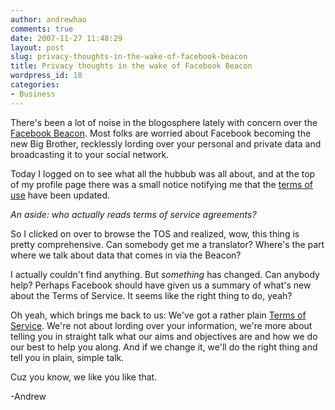 ```yaml
---
author: andrewhao
comments: true
date: 2007-11-27 11:48:29
layout: post
slug: privacy-thoughts-in-the-wake-of-facebook-beacon
title: Privacy thoughts in the wake of Facebook Beacon
wordpress_id: 18
categories:
- Business
---
```


There's been a lot of noise in the blogosphere lately with concern over the [Facebook Beacon](http://www.facebook.com/business/?beacon). Most folks are worried about Facebook becoming the new Big Brother, recklessly lording over your personal and private data and broadcasting it to your social network.

Today I logged on to see what all the hubbub was all about, and at the top of my profile page there was a small notice notifying me that the [terms of use](http://berkeley.facebook.com/terms.php) have been updated.

_An aside: who actually reads terms of service agreements?_

So I clicked on over to browse the TOS and realized, wow, this thing is pretty comprehensive. Can somebody get me a translator? Where's the part where we talk about data that comes in via the Beacon?

I actually couldn't find anything. But _something_ has changed. Can anybody help? Perhaps Facebook should have given us a summary of what's new about the Terms of Service. It seems like the right thing to do, yeah?

Oh yeah, which brings me back to us: We've got a rather plain [Terms of Service](http://www.wejoinin.com/site/terms). We're not about lording over your information, we're more about telling you in straight talk what our aims and objectives are and how we do our best to help you along. And if we change it, we'll do the right thing and tell you in plain, simple talk.

Cuz you know, we like you like that.

-Andrew
